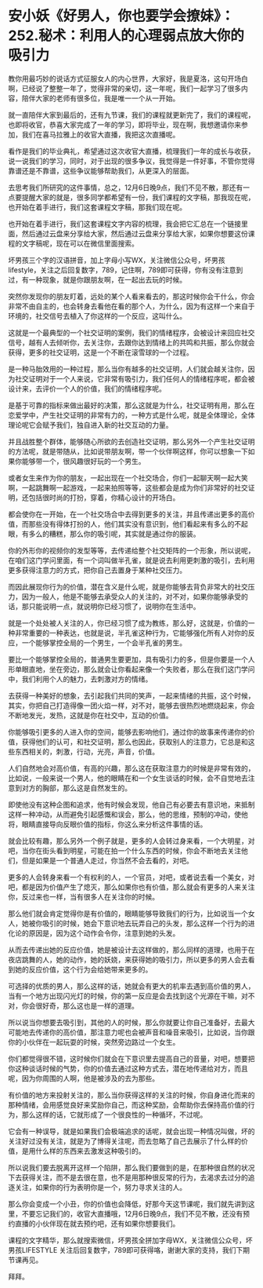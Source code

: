 # 安小妖《好男人，你也要学会撩妹》：252.秘术：利用人的心理弱点放大你的吸引力

教你用最巧妙的说话方式征服女人的内心世界，大家好，我是夏洛，这句开场白啊，已经说了整整一年了，觉得非常的亲切，这一年呢，我们一起学习了很多内容，陪伴大家的老师有很多位，我是唯一一个从一开始。

就一直陪伴大家到最后的，还有九节课，我们的课程就更新完了，我们的课程呢，也即将收官，恭喜大家完成了一年的学习，即将毕业，现在啊，我想邀请你来参加，我们在喜马拉雅上的收官大直播，我把这次直播呢。

看作是我们的毕业典礼，希望通过这次收官大直播，梳理我们一年的成长与收获，说一说我们的学习，同时，对于出现的很多争议，我觉得是一件好事，不管你觉得靠谱还是不靠谱，这些争议能够帮助我们，从更深入的层面。

去思考我们所研究的这件事情，总之，12月6日晚9点，我们不见不散，那还有一点要提醒大家的就是，很多同学都希望有一份，我们课程的文字稿，那我现在呢，也开始在着手进行，我们这套课程文字稿，那我们现在呢。

也开始在着手进行，我们这套课程文字内容的梳理，我会把它汇总在一个链接里面，然后通过云盘来分享给大家，然后通过云盘来分享给大家，如果你想要这份课程的文字稿呢，现在可以在微信里面搜索。

坏男孩三个字的汉语拼音，加上字母小写WX，关注微信公众号，坏男孩lifestyle，关注之后回复数字，789，记住啊，789即可获得，你有没有注意到过，有一种现象，就是你跟朋友啊，在一起出去玩的时候。

突然你发现你的朋友盯着，远处的某个人看来看去的，那这时候你会干什么，你会非常不由自主的，也会转身去看他在看的那个人，为什么，因为有这样一个来自于环境的，社交信号去植入了你这样的一个反应，这叫什么。

这就是一个最典型的一个社交证明的案例，我们的情绪程序，会被设计来回应社交信号，越有人去倾听你，去关注你，去跟你达到情绪上的共鸣和共振，那么你就会获得，更多的社交证明，这是一个不断在滚雪球的一个过程。

是一种马胎效用的一种过程，那么当你有越多的社交证明，人们就会越关注你，因为社交证明对于一个人来说，它非常有吸引力，我们任何人的情绪程序呢，都会被设计来，去评价一个人的价值，我们的情绪程序呢。

是基于可靠的指标来做出最好的决策，那么这就是为什么，社交证明有用，那么在恋爱学中，产生社交证明的非常有力的，一种方式是什么呢，就是全体理论，全体理论呢它会赋予我们，独自进入新的社交互动的力量。

并且战胜整个群体，能够随心所欲的去创造社交证明，那么另外一个产生社交证明的方法呢，就是带随从，比如说带朋友啊，带一个伙伴啊这样，你可以想象一下如果你能够带一个，很风趣很好玩的一个男生。

或者女生来作为你的朋友，一起出现在一个社交场合，你们一起聊天啊一起大笑啊，一起跳舞啊一起游戏，一起来拍照等等，这些都会是成为你们非常好的社交证明，还包括很时尚的打扮，穿着，你精心设计的开场白。

都会使你在一开始，在一个社交场合中去得到更多的关注，并且传递出更多的高价值，而那些没有得体打扮的人，他们其实没有意识到，他们看起来有多么的不起眼，有多么的糟糕，那么你的吸引呢，其实就是通过你的服装。

你的外形你的视频你的发型等等，去传递给整个社交矩阵的一个形象，所以说呢，在咱们这门学问里面，有一个词叫做半孔雀，就是说去利用更刺激的吸引，去利用更多获得注意力的方式，把你自己去置身于某种社交压力。

而因此展现你行为的价值，潜在含义是什么呢，就是你能够去背负非常大的社交压力，因为一般人，他是不能够去承受众人的关注的，对不对，如果你能够承受的话，那只能说明一点，就说明你已经习惯了，说明你在生活中。

就是一个处处被人关注的人，你已经习惯了成为教练，那么好，这就是，价值的一种非常重要的一种表达，也就是说，半孔雀这种行为，它能够强化所有人对你的反应，一个能够掌控全局的一个男生，一个会半孔雀的男生。

要比一个能够掌控全局的，普通男生要更加，具有吸引力的多，但是你要是一个人形单眼直地，坐在旁边，那么就会让你看起来像一个失败者，那么在我们这门学问中，我们利用个人的魅力，去刺激对方的情绪。

去获得一种美好的想象，去引起我们共同的笑声，一起来情绪的共振，这个时候，其实，你把自己打造得像一团火焰一样，对不对，能够去很热烈地燃烧起来，你会不断地发光，发热，这就是你在社交中，互动的价值。

你能够吸引更多的人进入你的空间，能够去影响他们，通过你的故事来传递你的价值，获得他们的认可，和社交证明，那么也因此，获取别人的注意力，它总是和这些东西相关的，刺激，行动，光亮，声音，价值。

人们自然地会对高价值，有高的兴趣，那么这在获取注意力的时候是非常有效的，比如说，一般来说一个男人，他的眼睛在和一个女生谈话的时候，会不自觉地去注意到对方的胸部，那么这是自然发生的。

即使他没有这种企图和追求，他有时候会发现，他自己有必要去有意识地，来抵制这样一种冲动，从而避免引起感慨和误会，那么，他的思维，预制的冲动，使他将，眼睛直接导向反眼价值的指标，你这么来分析这件事情的话。

就会比较有趣，那么另外一个例子就是，更多的人会转过身来看，一个大明星，对吧，当你在街头看到明星，可能在拍一个什么东西的时候，你会不断地去关注他们，但是如果是一个普通人走过，你当然不会去看的，对吧。

更多的人会转身来看一个有权利的人，一个官员，对吧，或者说去看一个美女，对吧，都是因为价值产生了熄灭，那么如果你也有价值，那么就会有更多的人来关注你，反过来也一样，当有很多人在关注你的时候。

那么他们就会肯定觉得你是有价值的，眼睛能够导致我们的行为，比如说当一个女人，她被你吸引的时候，她会下意识地去玩弄自己的头发，那么这样一个行为的进化论的原因是，因为这个动作会令你，注意到她的头发。

从而去传递出她的反应价值，她是被设计去这样做的，那么同样的道理，也用于在夜店跳舞的人，她的动作，她的妖娆，来获得她的吸引力，所以更多的男人会去看到她的反应价值，这个行为会给她带来更多的。

可选择的优质的男人，那么这样的话，她就会有更大的机率去遇到高价值的男人，当有一个地方出现闪光灯的时候，你的第一反应是会去找到这个光源在干嘛，对不对，你会很好奇，那么这也是一样的道理。

所以说当你想要去吸引到，其他的人的时候，那么你就要让你自己准备好，去最大可能地去传递你的高价值，那注意力呢也会被声音和噪音来吸引，比如说，当你跟你的小伙伴在一起玩耍的时候，突然旁边路过一个女生。

你们都觉得很不错，这时候你们就会在下意识里去提高自己的音量，对吧，想要把你这种谈话时候的气势，你的价值去通过这种方式去，潜在地传递给对方，而且呢，因为你周围的人啊，他是被涉及的去为那些。

有价值的地方来投射关注的，那么当你获得这样的关注的时候，你自身进化而来的那种情绪，会用感觉良好来奖励你自己，而这种奖励，会帮助你去保持高价值的行为，那么这样的话，它就形成了一个很良性的一种循环，不过呢。

它会有一种误导，就是如果我们会极端追求的话呢，就会出现一种情况叫做，坏的关注好过没有关注，就是为了博得关注呢，而去忽略了自己去展示了什么样的价值，是用什么样的东西来去激发这种吸引的。

所以说我们要去脱离开这样一个陷阱，那么我们要做到的是，在那种很自然的状况下去获得关注，而不是去很在意，也不是用那种很反常的行为，去渴求去过分的追逐关注，如果你的行为表明你是一个，努力寻求关注的人。

那么你会变成一个小丑，你的价值也会降低，好那今天这节课呢，我们就先讲到这里，不要忘记我们的，收官大直播哦，12月6日晚9点，我们不见不散，还没有预约直播的小伙伴现在就去预约吧，还有如果你想要我们。

课程的文字精华，那么就搜索微信，坏男孩全拼加字母WX，关注微信公众号，坏男孩LIFESTYLE 关注后回复数字，789即可获得咯，谢谢大家的支持，我们下期节课再见。

拜拜。